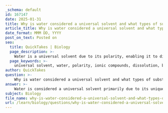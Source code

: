 ```yaml
---
_schema: default
id: 167147
date: 2025-01-31
title: Why is water considered a universal solvent and what types of substances does it dissolve?
article_title: Why is water considered a universal solvent and what types of substances does it dissolve?
date_format: MMM DD, YYYY
post_on_text: Posted on
seo:
  title: QuickTakes | Biology
  page_description: >-
    Water is a universal solvent due to its polarity, enabling it to dissolve ionic and polar substances, which is essential for biological processes, although it cannot dissolve nonpolar substances.
  page_keywords: >-
    universal solvent, water, polarity, ionic compounds, dissolution, biological importance, hydrophilic substances, limitations, nonpolar substances, chemical reactions
author: QuickTakes
question: >-
    Why is water considered a universal solvent and what types of substances does it dissolve?
answer: >-
    Water is considered a universal solvent primarily due to its unique molecular structure and polarity. A water molecule (H₂O) consists of one oxygen atom covalently bonded to two hydrogen atoms, resulting in a polar molecule. The oxygen atom carries a slight negative charge, while the hydrogen atoms carry slight positive charges. This polarity allows water to interact effectively with various solutes, facilitating their dissolution.\n\n### Why Water is a Universal Solvent\n\n1. **Polarity**: The polar nature of water molecules enables them to surround and interact with other polar molecules and ionic compounds. When a solute is introduced to water, the positive part of the water molecules is attracted to negatively charged components of the solute, while the negative part is attracted to positively charged components. This interaction helps dissociate the solute into its constituent ions or molecules.\n\n2. **Dissolution of Ionic Compounds**: A classic example of water's solvent capabilities is the dissolution of salt (sodium chloride). When salt is added to water, water molecules surround the sodium ions (Na⁺) and chloride ions (Cl⁻), effectively isolating and dissolving them. The sodium ions are attracted to the oxygen atoms of water, while the chloride ions are attracted to the hydrogen atoms.\n\n3. **Biological Importance**: Water's ability to dissolve a wide range of substances is crucial for biological processes. It allows for the transport of nutrients, gases, and waste products in living organisms, facilitating essential chemical reactions.\n\n### Types of Substances Water Can Dissolve\n\n- **Ionic Compounds**: Such as salts (e.g., sodium chloride), which dissociate into ions in water.\n- **Polar Molecules**: Such as sugars and alcohols, which can form hydrogen bonds with water.\n- **Hydrophilic Substances**: These are substances that have an affinity for water and dissolve well in it, including many biological molecules.\n\n### Limitations of Water as a Solvent\n\nWhile water is capable of dissolving a vast array of polar and ionic compounds, it is not a true universal solvent. It cannot dissolve nonpolar substances, such as fats and oils, due to the lack of attraction between nonpolar molecules and polar water molecules. This limitation is significant in biological systems, where the separation of hydrophilic and hydrophobic substances plays a critical role in cellular structure and function.\n\nIn summary, water's status as a universal solvent is attributed to its polar nature, which allows it to dissolve a wide variety of ionic and polar substances, making it essential for life and various chemical processes. However, it does have limitations regarding the dissolution of nonpolar substances.
subject: Biology
file_name: why-is-water-considered-a-universal-solvent-and-what-types-of-substances-does-it-dissolve.md
url: /learn/biology/questions/why-is-water-considered-a-universal-solvent-and-what-types-of-substances-does-it-dissolve
---
```


&nbsp;